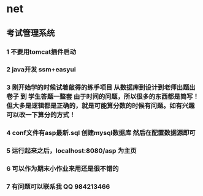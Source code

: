 # net
## 考试管理系统
### 1 不要用tomcat插件启动
### 2 java开发 ssm+easyui
### 3 刚开始学的时候试着敲得的练手项目 从数据库到设计到老师出题出卷子 到 学生答题一整套 由于时间的问题，所以很多的东西都是简写！但大多是逻辑都是正确的，就是可能算分数的时候有问题。如有兴趣可以改一下算分的方式！
### 4 conf文件有asp最新.sql 创建mysql数据库  然后在配置数据源即可
### 5 运行起来之后，localhost:8080/asp 为主页
### 6 可以作为期末小作业来用还是很不错的
### 7 有问题可以联系我 QQ 984213466
